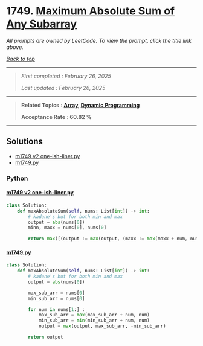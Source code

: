 # 1749. [Maximum Absolute Sum of Any Subarray](<https://leetcode.com/problems/maximum-absolute-sum-of-any-subarray>)

*All prompts are owned by LeetCode. To view the prompt, click the title link above.*

*[Back to top](<../README.md>)*

------

> *First completed : February 26, 2025*
>
> *Last updated : February 26, 2025*

------

> **Related Topics** : **[Array](<by_topic/Array.md>), [Dynamic Programming](<by_topic/Dynamic Programming.md>)**
>
> **Acceptance Rate** : **60.82 %**

------

## Solutions

- [m1749 v2 one-ish-liner.py](<../my-submissions/m1749 v2 one-ish-liner.py>)
- [m1749.py](<../my-submissions/m1749.py>)
### Python
#### [m1749 v2 one-ish-liner.py](<../my-submissions/m1749 v2 one-ish-liner.py>)
```Python
class Solution:
    def maxAbsoluteSum(self, nums: List[int]) -> int:
        # kadane's but for both min and max
        output = abs(nums[0])
        minn, maxx = nums[0], nums[0]

        return max([(output := max(output, (maxx := max(maxx + num, num)), -(minn := min(minn + num, num)))) for num in nums[1:]] + [output])
```

#### [m1749.py](<../my-submissions/m1749.py>)
```Python
class Solution:
    def maxAbsoluteSum(self, nums: List[int]) -> int:
        # kadane's but for both min and max
        output = abs(nums[0])

        max_sub_arr = nums[0]
        min_sub_arr = nums[0]

        for num in nums[1:] :
            max_sub_arr = max(max_sub_arr + num, num)
            min_sub_arr = min(min_sub_arr + num, num)
            output = max(output, max_sub_arr, -min_sub_arr)

        return output

```

